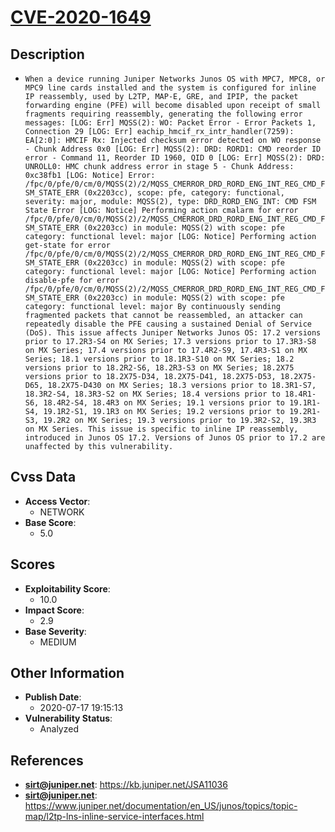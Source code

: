 
# [CVE-2020-1649](https://cve.mitre.org/cgi-bin/cvename.cgi?name=CVE-2020-1649)

## Description

- `When a device running Juniper Networks Junos OS with MPC7, MPC8, or MPC9 line cards installed and the system is configured for inline IP reassembly, used by L2TP, MAP-E, GRE, and IPIP, the packet forwarding engine (PFE) will become disabled upon receipt of small fragments requiring reassembly, generating the following error messages: [LOG: Err] MQSS(2): WO: Packet Error - Error Packets 1, Connection 29 [LOG: Err] eachip_hmcif_rx_intr_handler(7259): EA[2:0]: HMCIF Rx: Injected checksum error detected on WO response - Chunk Address 0x0 [LOG: Err] MQSS(2): DRD: RORD1: CMD reorder ID error - Command 11, Reorder ID 1960, QID 0 [LOG: Err] MQSS(2): DRD: UNROLL0: HMC chunk address error in stage 5 - Chunk Address: 0xc38fb1 [LOG: Notice] Error: /fpc/0/pfe/0/cm/0/MQSS(2)/2/MQSS_CMERROR_DRD_RORD_ENG_INT_REG_CMD_FSM_STATE_ERR (0x2203cc), scope: pfe, category: functional, severity: major, module: MQSS(2), type: DRD_RORD_ENG_INT: CMD FSM State Error [LOG: Notice] Performing action cmalarm for error /fpc/0/pfe/0/cm/0/MQSS(2)/2/MQSS_CMERROR_DRD_RORD_ENG_INT_REG_CMD_FSM_STATE_ERR (0x2203cc) in module: MQSS(2) with scope: pfe category: functional level: major [LOG: Notice] Performing action get-state for error /fpc/0/pfe/0/cm/0/MQSS(2)/2/MQSS_CMERROR_DRD_RORD_ENG_INT_REG_CMD_FSM_STATE_ERR (0x2203cc) in module: MQSS(2) with scope: pfe category: functional level: major [LOG: Notice] Performing action disable-pfe for error /fpc/0/pfe/0/cm/0/MQSS(2)/2/MQSS_CMERROR_DRD_RORD_ENG_INT_REG_CMD_FSM_STATE_ERR (0x2203cc) in module: MQSS(2) with scope: pfe category: functional level: major By continuously sending fragmented packets that cannot be reassembled, an attacker can repeatedly disable the PFE causing a sustained Denial of Service (DoS). This issue affects Juniper Networks Junos OS: 17.2 versions prior to 17.2R3-S4 on MX Series; 17.3 versions prior to 17.3R3-S8 on MX Series; 17.4 versions prior to 17.4R2-S9, 17.4R3-S1 on MX Series; 18.1 versions prior to 18.1R3-S10 on MX Series; 18.2 versions prior to 18.2R2-S6, 18.2R3-S3 on MX Series; 18.2X75 versions prior to 18.2X75-D34, 18.2X75-D41, 18.2X75-D53, 18.2X75-D65, 18.2X75-D430 on MX Series; 18.3 versions prior to 18.3R1-S7, 18.3R2-S4, 18.3R3-S2 on MX Series; 18.4 versions prior to 18.4R1-S6, 18.4R2-S4, 18.4R3 on MX Series; 19.1 versions prior to 19.1R1-S4, 19.1R2-S1, 19.1R3 on MX Series; 19.2 versions prior to 19.2R1-S3, 19.2R2 on MX Series; 19.3 versions prior to 19.3R2-S2, 19.3R3 on MX Series. This issue is specific to inline IP reassembly, introduced in Junos OS 17.2. Versions of Junos OS prior to 17.2 are unaffected by this vulnerability.`

## Cvss Data

- **Access Vector**:
  - NETWORK
- **Base Score**:
  - 5.0

## Scores

- **Exploitability Score**:
  - 10.0
- **Impact Score**:
  - 2.9
- **Base Severity**:
  - MEDIUM

## Other Information

- **Publish Date**:
  - 2020-07-17 19:15:13
- **Vulnerability Status**:
  - Analyzed

## References

- **sirt@juniper.net**: https://kb.juniper.net/JSA11036
- **sirt@juniper.net**: https://www.juniper.net/documentation/en_US/junos/topics/topic-map/l2tp-lns-inline-service-interfaces.html
